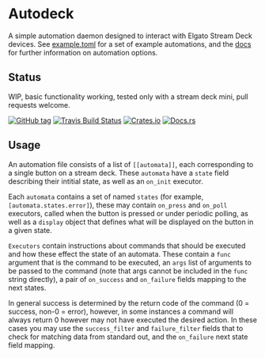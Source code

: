 # Autodeck

A simple automation daemon designed to interact with Elgato Stream Deck devices. See [example.toml](./example.toml) for a set of example automations, and the [docs](https://docs.rs/autodeck) for further information on automation options.

## Status

WIP, basic functionality working, tested only with a stream deck mini, pull requests welcome.

[![GitHub tag](https://img.shields.io/github/tag/ryankurte/autodeck.svg)](https://github.com/ryankurte/autodeck)
[![Travis Build Status](https://travis-ci.org/ryankurte/autodeck.svg?branch=master)](https://travis-ci.org/ryankurte/autodeck)
[![Crates.io](https://img.shields.io/crates/v/autodeck.svg)](https://crates.io/crates/autodeck)
[![Docs.rs](https://docs.rs/autodeck/badge.svg)](https://docs.rs/autodeck)

## Usage

An automation file consists of a list of `[[automata]]`, each corresponding to a single button on a stream deck.
These `automata` have a `state` field describing their intitial state, as well as an `on_init` executor.

Each `automata` contains a set of named `states` (for example, `[automata.states.error]`), these may contain `on_press` and `on_poll` executors, called when the button is pressed or under periodic polling, as well as a `display` object that defines what will be displayed on the button in a given state.

`Executors` contain instructions about commands that should be executed and how these effect the state of an automata. These contain a `func` argument that is the command to be executed, an `args` list of arguments to be passed to the command (note that args cannot be included in the `func` string directly), a pair of `on_success` and `on_failure` fields mapping to the next states.

In general success is determined by the return code of the command (0 = success, non-0 = error), however, in some instances a command will always return 0 however may not have executed the desired action. In these cases you may use the `success_filter` and `failure_filter` fields that to check for matching data from standard out, and the `on_failure` next state field mapping.



